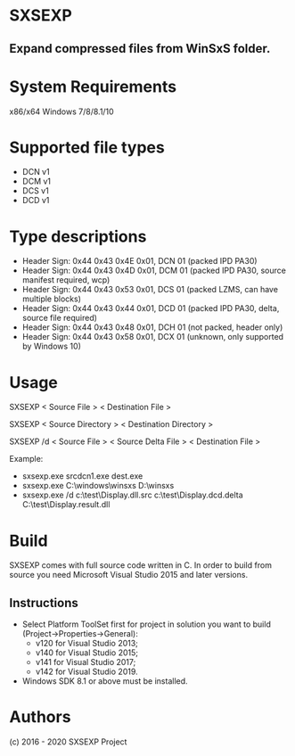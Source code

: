 
# SXSEXP
## Expand compressed files from WinSxS folder.

# System Requirements

x86/x64 Windows 7/8/8.1/10

# Supported file types
* DCN v1
* DCM v1
* DCS v1
* DCD v1

# Type descriptions
* Header Sign: 0x44 0x43 0x4E 0x01, DCN 01 (packed IPD PA30)
* Header Sign: 0x44 0x43 0x4D 0x01, DCM 01 (packed IPD PA30, source manifest required, wcp)
* Header Sign: 0x44 0x43 0x53 0x01, DCS 01 (packed LZMS, can have multiple blocks)
* Header Sign: 0x44 0x43 0x44 0x01, DCD 01 (packed IPD PA30, delta, source file required)
* Header Sign: 0x44 0x43 0x48 0x01, DCH 01 (not packed, header only)
* Header Sign: 0x44 0x43 0x58 0x01, DCX 01 (unknown, only supported by Windows 10)

# Usage
SXSEXP < Source File > < Destination File >

SXSEXP < Source Directory > < Destination Directory >

SXSEXP /d < Source File > < Source Delta File > < Destination File >

Example: 
* sxsexp.exe srcdcn1.exe dest.exe 
* sxsexp.exe C:\windows\winsxs D:\winsxs
* sxsexp.exe /d c:\test\Display.dll.src c:\test\Display.dcd.delta C:\test\Display.result.dll

# Build

SXSEXP comes with full source code written in C.
In order to build from source you need Microsoft Visual Studio 2015 and later versions.

## Instructions

* Select Platform ToolSet first for project in solution you want to build (Project->Properties->General): 
  * v120 for Visual Studio 2013;
  * v140 for Visual Studio 2015; 
  * v141 for Visual Studio 2017;
  * v142 for Visual Studio 2019.
* Windows SDK 8.1 or above must be installed.

# Authors

(c) 2016 - 2020 SXSEXP Project
